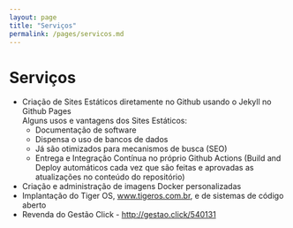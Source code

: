 ```yaml
---
layout: page
title: "Serviços"
permalink: /pages/servicos.md
---
```

# Serviços

- Criação de Sites Estáticos diretamente no Github usando o Jekyll no Github Pages
<br>Alguns usos e vantagens dos Sites Estáticos:
  - Documentação de software
  - Dispensa o uso de bancos de dados
  - Já são otimizados para mecanismos de busca (SEO)
  - Entrega e Integração Contínua no próprio Github Actions (Build and Deploy automáticos cada vez que são feitas e aprovadas as atualizações no conteúdo do repositório)
- Criação e administração de imagens Docker personalizadas
- Implantação do Tiger OS, www.tigeros.com.br, e de sistemas de código aberto
- Revenda do Gestão Click - http://gestao.click/540131


